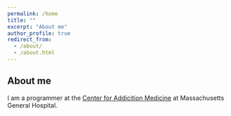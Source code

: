 ```yaml
---
permalink: /home
title: ""
excerpt: "About me"
author_profile: true
redirect_from: 
  - /about/
  - /about.html
---
```


## About me

I am a programmer at the [Center for Addicition Medicine](https://www.mghaddictionmedicine.com) at Massachusetts General Hospital.


